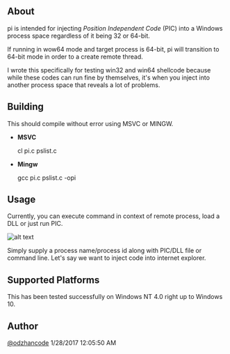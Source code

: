 
## About ##

pi is intended for injecting *Position Independent Code* (PIC) into a Windows process space regardless of it being 32 or 64-bit.

If running in wow64 mode and target process is 64-bit, pi will transition to 64-bit mode in order to a create remote thread.

I wrote this specifically for testing win32 and win64 shellcode because while these codes can run fine by themselves, it's when you inject into another process space that reveals a lot of problems. 

## Building ##

This should compile without error using MSVC or MINGW.

* **MSVC**

	cl pi.c pslist.c

* **Mingw**
	
	gcc pi.c pslist.c -opi

## Usage ##

Currently, you can execute command in context of remote process, load a DLL or just run PIC.

![alt text](https://github.com/odzhan/shellcode/blob/master/win/ss/pi.png)

Simply supply a process name/process id along with PIC/DLL file or command line. Let's say we want to inject code into internet explorer.

## Supported Platforms ##

This has been tested successfully on Windows NT 4.0 right up to Windows 10.
## Author ##

[@odzhancode](https://www.twitter.com/odzhancode "Follow me on Twitter")
1/28/2017 12:05:50 AM 

